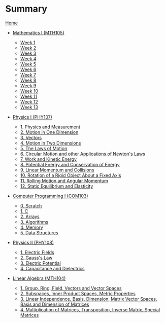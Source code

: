 # Summary

[Home](index.md)

- [Mathematics I (MTH105)](./MTH105/index.md)
    - [Week 1]()
    - [Week 2](./MTH105/week_2.md)
    - [Week 3](./MTH105/week_3.md)
    - [Week 4](./MTH105/week_4.md)
    - [Week 5]()
    - [Week 6](./MTH105/week_6.md)
    - [Week 7](./MTH105/week_7.md)
    - [Week 8](./MTH105/week_8.md)
    - [Week 9](./MTH105/week_9.md)
    - [Week 10](./MTH105/week_10.md)
    - [Week 11](./MTH105/week_11.md)
    - [Week 12]()
    - [Week 13](./MTH105/week_13.md)

- [Physics I (PHY107)](./PHY107/index.md)
    - [1. Physics and Measurement]()
    - [2. Motion in One Dimension]()
    - [3. Vectors]()
    - [4. Motion in Two Dimensions]()
    - [5. The Laws of Motion]()
    - [6. Circular Motion and other Applications of Newton's Laws]()
    - [7. Work and Kinetic Energy]()
    - [8. Potential Energy and Conservation of Energy]()
    - [9. Linear Momentum and Collisions]()
    - [10. Rotation of a Rigid Object About a Fixed Axis]()
    - [11. Rolling Motion and Angular Momentum]()
    - [12. Static Equilibrium and Elasticity]()

- [Computer Programming I (COM103)](./COM103/index.md)
    - [0. Scratch](./COM103/0_scratch.md)
    - [1. C](./COM103/1_c.md)
    - [2. Arrays](./COM103/2_arrays.md)
    - [3. Algorithms](./COM103/3_lgorithms.md)
    - [4. Memory](./COM103/4_memory.md)
    - [5. Data Structures](./COM103/5_data_structures.md)

- [Physics II (PHY108)](./PHY108/index.md)
    - [1. Electric Fields](./PHY108/electric_fields.md)
    - [2. Gauss's Law](./PHY108/gausss_law.md)
    - [3. Electric Potential](./PHY108/electric_potential.md)
    - [4. Capacitance and Dielectrics](./PHY108/capacitance_and_eielectrics.md)


- [Linear Algebra (MTH104)](./MTH104/index.md)
    - [1. Group, Ring, Field, Vectors and Vector Spaces](./MTH104/group_ring_field_vectors_vector_spaces.md)
    - [2. Subspaces, Inner Product Spaces, Metric Properties]()
    - [3. Linear Independence, Basis, Dimension, Matrix Vector Spaces, Basis and Dimension of Matrices]()
    - [4. Multiplication of Matrices, Transposition, Inverse Matrix, Special Matrices]()

